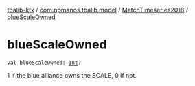 [tbalib-ktx](../../index.md) / [com.npmanos.tbalib.model](../index.md) / [MatchTimeseries2018](index.md) / [blueScaleOwned](./blue-scale-owned.md)

# blueScaleOwned

`val blueScaleOwned: `[`Int`](https://kotlinlang.org/api/latest/jvm/stdlib/kotlin/-int/index.html)`?`

1 if the blue alliance owns the SCALE, 0 if not.

